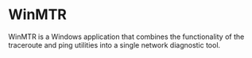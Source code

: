 # WinMTR
WinMTR is a Windows application that combines the functionality of the traceroute and ping utilities into a single network diagnostic tool. 

